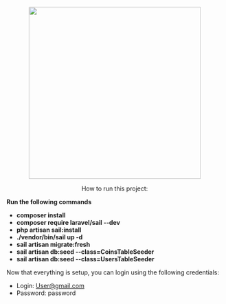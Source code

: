 <p align="center"><a href="https://laravel.com" target="_blank"><img src="https://raw.githubusercontent.com/laravel/art/master/logo-lockup/5%20SVG/2%20CMYK/1%20Full%20Color/laravel-logolockup-cmyk-red.svg" width="400"></a></p>

<p align="center">
How to run this project:
</p>

**Run the following commands**
- **composer install**
- **composer require laravel/sail --dev**
- **php artisan sail:install**
- **./vendor/bin/sail up -d**
- **sail artisan migrate:fresh**
- **sail artisan db:seed --class=CoinsTableSeeder**
- **sail artisan db:seed --class=UsersTableSeeder**

Now that everything is setup, 
you can login using the following credentials:
- Login: User@gmail.com
- Password: password
